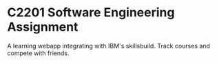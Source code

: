 # C2201 Software Engineering Assignment
A learning webapp integrating with IBM's skillsbuild. Track courses and compete with friends.
